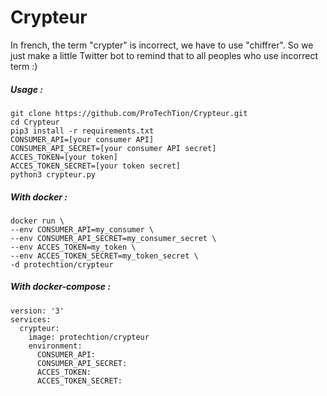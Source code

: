 # Crypteur

In french, the term "crypter" is incorrect, we have to use "chiffrer".
So we just make a little Twitter bot to remind that to all peoples who use incorrect term :)

##### Usage :
```
git clone https://github.com/ProTechTion/Crypteur.git
cd Crypteur
pip3 install -r requirements.txt
CONSUMER_API=[your consumer API]
CONSUMER_API_SECRET=[your consumer API secret]
ACCES_TOKEN=[your token]
ACCES_TOKEN_SECRET=[your token secret]
python3 crypteur.py
```

##### With docker :
```
docker run \
--env CONSUMER_API=my_consumer \
--env CONSUMER_API_SECRET=my_consumer_secret \
--env ACCES_TOKEN=my_token \
--env ACCES_TOKEN_SECRET=my_token_secret \
-d protechtion/crypteur
```

##### With docker-compose :
```
version: '3'
services:
  crypteur:
    image: protechtion/crypteur
    environment:
      CONSUMER_API:
      CONSUMER_API_SECRET:
      ACCES_TOKEN:
      ACCES_TOKEN_SECRET:
```
